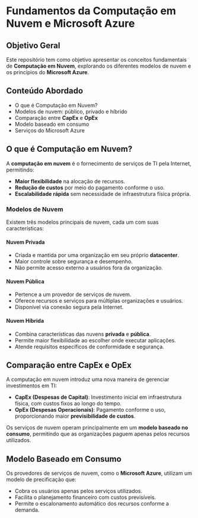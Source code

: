 # Fundamentos da Computação em Nuvem e Microsoft Azure

## Objetivo Geral
Este repositório tem como objetivo apresentar os conceitos fundamentais de **Computação em Nuvem**, explorando os diferentes modelos de nuvem e os princípios do **Microsoft Azure**.

## Conteúdo Abordado
- O que é Computação em Nuvem?
- Modelos de nuvem: público, privado e híbrido
- Comparação entre **CapEx** e **OpEx**
- Modelo baseado em consumo
- Serviços do Microsoft Azure

## O que é Computação em Nuvem?
A **computação em nuvem** é o fornecimento de serviços de TI pela Internet, permitindo:
- **Maior flexibilidade** na alocação de recursos.
- **Redução de custos** por meio do pagamento conforme o uso.
- **Escalabilidade rápida** sem necessidade de infraestrutura física própria.

### Modelos de Nuvem
Existem três modelos principais de nuvem, cada um com suas características:

#### **Nuvem Privada**
- Criada e mantida por uma organização em seu próprio **datacenter**.
- Maior controle sobre segurança e desempenho.
- Não permite acesso externo a usuários fora da organização.

#### **Nuvem Pública**
- Pertence a um provedor de serviços de nuvem.
- Oferece recursos e serviços para múltiplas organizações e usuários.
- Disponível via conexão segura pela Internet.

#### **Nuvem Híbrida**
- Combina características das nuvens **privada** e **pública**.
- Permite maior flexibilidade ao escolher onde executar aplicações.
- Atende requisitos específicos de conformidade e segurança.

## Comparação entre **CapEx** e **OpEx**
A computação em nuvem introduz uma nova maneira de gerenciar investimentos em TI:

- **CapEx (Despesas de Capital)**: Investimento inicial em infraestrutura física, com custos fixos ao longo do tempo.
- **OpEx (Despesas Operacionais)**: Pagamento conforme o uso, proporcionando maior **previsibilidade de custos**.

Os serviços de nuvem operam principalmente em um **modelo baseado no consumo**, permitindo que as organizações paguem apenas pelos recursos utilizados.

## Modelo Baseado em Consumo
Os provedores de serviços de nuvem, como o **Microsoft Azure**, utilizam um modelo de precificação que:
- Cobra os usuários apenas pelos serviços utilizados.
- Facilita o planejamento financeiro com custos previsíveis.
- Permite o escalonamento automático dos recursos conforme a demanda.
